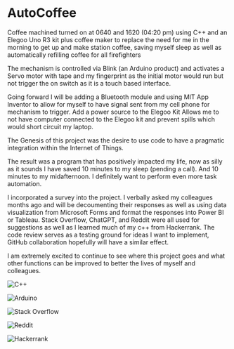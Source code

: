 # AutoCoffee
Coffee machined turned on at 0640 and 1620 (04:20 pm) using C++ and an Elegoo Uno R3 kit plus coffee maker to replace the need for me in the morning to get up and make station coffee, saving myself sleep as well as automatically refilling coffee for all firefighters


The mechanism is controlled via Blink (an Arduino product) and activates a Servo motor with tape and my fingerprint as the initial motor would run but not trigger the on switch as it is a touch based interface.


Going forward I will be adding a Bluetooth module and using MIT App Inventor to allow for myself to have signal sent from my cell phone for mechanism to trigger.
Add a power source to the Elegoo Kit
Allows me to not have computer connected to the Elegoo kit and prevent spills which would short circuit my laptop.


The Genesis of this project was the desire to use code to have a pragmatic integration within the Internet of Things. 

The result was a program that has positively impacted my life, now as silly as it sounds I have saved 10 minutes to my sleep (pending a call). And 10 minutes to my midafternoon. I definitely want to perform even more task automation.


I incorporated a survey into the project. I verbally asked my colleagues months ago and will be decoumenting their responses as well as using data visualization from Microsoft Forms and format the responses into Power BI or Tableau. Stack Overflow, ChatGPT, and Reddit were all used for suggestions as well as I learned much of my c++ from Hackerrank. The code review serves as a testing ground for ideas I want to implement, GitHub collaboration hopefully will have a similar effect. 

I am extremely excited to continue to see where this project goes and what other functions can be improved to better the lives of myself and colleagues.

![C++](https://img.shields.io/badge/c++-%2300599C.svg?style=for-the-badge&logo=c%2B%2B&logoColor=white) 


![Arduino](https://img.shields.io/badge/-Arduino-00979D?style=for-the-badge&logo=Arduino&logoColor=white)


![Stack Overflow](https://img.shields.io/badge/-Stackoverflow-FE7A16?style=for-the-badge&logo=stack-overflow&logoColor=white) 


![Reddit](https://img.shields.io/badge/Reddit-%23FF4500.svg?style=for-the-badge&logo=Reddit&logoColor=white)


![Hackerrank](https://img.shields.io/badge/-Hackerrank-2EC866?style=for-the-badge&logo=HackerRank&logoColor=white)
